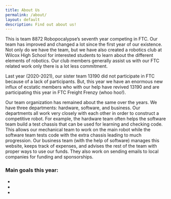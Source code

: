 ```yaml
---
title: About Us
permalink: /about/
layout: default
description: Find out about us!
---
```


This is team 8872 Robopocalypse’s seventh year competing in FTC. Our team has improved and changed a lot since the first year of our existence. Not only do we have the team, but we have also created a robotics club at Wilcox High School for interested students to learn about the different elements of robotics. Our club members generally assist us with our FTC related work only there is a lot less commitment.

Last year (2020-2021), our sister team 13190 did not participate in FTC because of a lack of participants. But, this year we have an enormous new influx of ecstatic members who with our help have revived 13190 and are participating this year in FTC Freight Frenzy (whoo hoo!).

Our team organization has remained about the same over the years. We have three departments: hardware, software, and business. Our departments all work very closely with each other in order to construct a competitive robot. For example, the hardware team often helps the software team build a test chassis that can be used for learning and checking code. This allows our mechanical team to work on the main robot while the software team tests code with the extra chassis leading to much progression. Our business team (with the help of software) manages this website, keeps track of expenses, and advises the rest of the team with proper ways to use our funds. They also work on sending emails to local companies for funding and sponsorships. 

### Main goals this year:
- 
- 
- 


